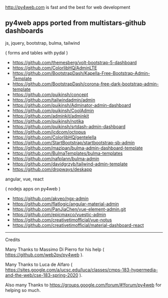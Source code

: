 
http://py4web.com is fast and the best for web development

## py4web apps ported from multistars-github dashboards

js, jquery, bootstrap, bulma, tailwind

( forms and tables with pydal )

- https://github.com/themesberg/volt-bootstrap-5-dashboard
- https://github.com/ColorlibHQ/AdminLTE
- https://github.com/BootstrapDash/Kapella-Free-Bootstrap-Admin-Template
- https://github.com/BootstrapDash/corona-free-dark-bootstrap-admin-template
- https://github.com/puikinsh/concept
- https://github.com/tailwindadmin/admin  
- https://github.com/puikinsh/Adminator-admin-dashboard
- https://github.com/puikinsh/CoolAdmin
- https://github.com/adminkit/adminkit
- https://github.com/puikinsh/notika
- https://github.com/puikinsh/srtdash-admin-dashboard
- https://github.com/icdcom/octopus
- https://github.com/ColorlibHQ/gentelella
- https://github.com/StartBootstrap/startbootstrap-sb-admin
- https://github.com/mazipan/bulma-admin-dashboard-template
- https://github.com/BulmaTemplates/bulma-templates
- https://github.com/nafplann/bulma-admin
- https://github.com/davidgrzyb/tailwind-admin-template
- https://github.com/dropways/deskapp

angular, vue, react

( nodejs apps on py4web )

- https://github.com/akveo/ngx-admin
- https://github.com/flatlogic/angular-material-admin
- https://github.com/PanJiaChen/vue-element-admin.git
- https://github.com/epicmaxco/vuestic-admin
- https://github.com/creativetimofficial/vue-notus
- https://github.com/creativetimofficial/material-dashboard-react

------------------------------------------------------------------
Credits

Many Thanks to Massimo Di Pierro for his help ( https://github.com/web2py/py4web ).

Many Thanks to Luca de Alfaro ( https://sites.google.com/a/ucsc.edu/luca/classes/cmps-183-hypermedia-and-the-web/cse-183-spring-2020 ).

Also many Thanks to https://groups.google.com/forum/#!forum/py4web for helping so much.

